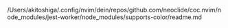/Users/akitoshiga/.config/nvim/dein/repos/github.com/neoclide/coc.nvim/node_modules/jest-worker/node_modules/supports-color/readme.md